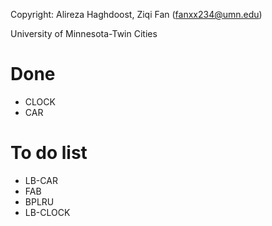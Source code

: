 Copyright: Alireza Haghdoost, Ziqi Fan (fanxx234@umn.edu)

University of Minnesota-Twin Cities

Done
=========
- CLOCK
- CAR

To do list
=========
- LB-CAR
- FAB
- BPLRU
- LB-CLOCK
